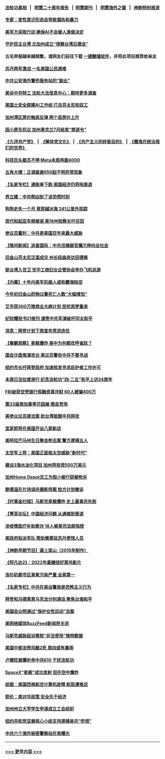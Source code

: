 #### [法轮功真相](https://github.com/gfw-breaker/truth/blob/master/README.md?t=0) &nbsp;&nbsp;|&nbsp;&nbsp; [明慧二十周年报告](https://github.com/gfw-breaker/mh-reports/blob/master/README.md?t=0) &nbsp;&nbsp;|&nbsp;&nbsp;[明慧期刊](https://github.com/gfw-breaker/mh-qikan) &nbsp;&nbsp;|&nbsp;&nbsp; [明慧海外之窗](https://github.com/gfw-breaker/mh-news/blob/master/README.md?t=0) &nbsp;&nbsp;|&nbsp;&nbsp; [神韵特别报道](https://github.com/gfw-breaker/mh-news/blob/master/shenyun.md?t=0)
#### [专家：变性意识形态会导致偏执和暴力](../pages/nsc412/n13978260.md?t=04220343) 
#### [美军方采取行动 确保AI不会替人类做决定](../pages/nsc412/n13978497.md?t=04220343) 
#### [守护民主台湾 北加州成立“信赖台湾后援会”](../pages/nsc412/n13978073.md?t=04220343) 
#### 五毛举报越来越频繁，请网友们前往下载 [一键翻墙软件](https://github.com/gfw-breaker/ssr-accounts)，并将此项目推荐给亲友
#### [苏丹两军激战 一名美国公民遇难](../pages/nsc412/n13978481.md?t=04220343) 
#### [中共公安海外警侨服务站的“副业”](../pages/nsc412/n13977913.md?t=04220343) 
#### [美诉中共特工 法轮大法信息中心：期待更多调查](../pages/nsc412/n13977910.md?t=04220343) 
#### [美国土安全部建AI工作组 打击芬太尼和奴工](../pages/nsc412/n13978413.md?t=04220343) 
#### [加州湾区房价触底反弹 两个县房价上升](../pages/nsc412/n13978098.md?t=04220343) 
#### [因小房东抗议 加州奥克兰7月结束“禁逐令”](../pages/nsc412/n13977967.md?t=04220343) 
#### [《九评共产党》](https://github.com/begood0513/9ping.md/blob/master/README.md) &nbsp;|&nbsp; [《解体党文化》](../../../../jtdwh.md/blob/master/README.md)  &nbsp;|&nbsp; [《共产主义的终极目的》](../../../../gczydzjmd.md/blob/master/README.md) &nbsp;|&nbsp; [《魔鬼在统治我们的世界》](../../../../mgztzwmdsj.md/blob/master/README.md) 
#### [科技巨头裁员不停 Meta本周再裁4000](../pages/nsc412/n13978069.md?t=04220343) 
#### [五角大楼：正调查逾650起不明异常现象](../pages/nsc412/n13977581.md?t=04220343) 
#### [【名家专栏】通胀率下跌 美国经济仍将陷衰退](../pages/nsc412/n13975024.md?t=04220343) 
#### [界立建：中共帮凶到了该恐慌时刻](../pages/nsc412/n13978469.md?t=04220343) 
#### [狗狗走失一个月 竟穿越冰海 241公里外现踪](../pages/nsc412/n13978091.md?t=04220343) 
#### [现代和起亚车频被盗 美18州检察长吁召回](../pages/nsc412/n13978315.md?t=04220343) 
#### [参议员霍利：中共是美国百年来最大威胁](../pages/nsc412/n13978250.md?t=04220343) 
#### [【晚间新闻】追查国际：中共活摘器官魔爪伸向全社会](../pages/nsc412/n13978194.md?t=04220343) 
#### [旧金山芬太尼泛滥成灾  州长纽森突访田德隆](../pages/nsc412/n13978094.md?t=04220343) 
#### [挺台湾入世卫  世华工商妇女企管协会举办飞机巡游](../pages/nsc412/n13978065.md?t=04220343) 
#### [【内幕】十年内美军机器人或称霸海陆空](../pages/nsc412/n13977832.md?t=04220343) 
#### [今年初旧金山药物过量死亡人数“大幅增加”](../pages/nsc412/n13977952.md?t=04220343) 
#### [艾市获300万推商业大麻计划 民忧恶梦重来](../pages/nsc412/n13978004.md?t=04220343) 
#### [纪钦耀投书21报刊 谴责中共军演破坏印太和平](../pages/nsc412/n13977970.md?t=04220343) 
#### [消息：拜登计划下周宣布竞选连任](../pages/nsc412/n13977900.md?t=04220343) 
#### [【秦鹏观察】星舰爆炸 美中为何都欢呼雀跃？](../pages/nsc412/n13977756.md?t=04220343) 
#### [国会沙盘推演攻台 美议员警告中共不要寻战](../pages/nsc412/n13977517.md?t=04220343) 
#### [纽约市长吁拜登政府 加速核发寻求庇护者工作许可](../pages/nsc412/n13977891.md?t=04220343) 
#### [本周日法拉盛游行 纪念法轮功“四·二五”和平上访24周年](../pages/nsc412/n13977916.md?t=04220343) 
#### [FBI破获空壳银行假融资真诈财 60人被骗400万](../pages/nsc412/n13977882.md?t=04220343) 
#### [第33届南加春季花园展 橙县登场](../pages/nsc412/n13977929.md?t=04220343) 
#### [美参众议员提法案 助台湾抵御中共网攻](../pages/nsc412/n13977841.md?t=04220343) 
#### [宜家即将在美国开设八家新店](../pages/nsc412/n13977757.md?t=04220343) 
#### [美阿拉巴马州生日聚会枪击案 警方逮捕五人](../pages/nsc412/n13977754.md?t=04220343) 
#### [太空军上将：美国正面临太空威胁“新时代”](../pages/nsc412/n13977703.md?t=04220343) 
#### [建设3海水淡化项目 加州将投资500万美元](../pages/nsc412/n13977806.md?t=04220343) 
#### [加州Home Depot员工为阻小偷行窃被枪杀](../pages/nsc412/n13977789.md?t=04220343) 
#### [鲍德温在片场误杀摄影师案 检方计划撤诉](../pages/nsc412/n13977651.md?t=04220343) 
#### [【时事金扫描】马斯克星舰爆炸 史上最喜庆失败](../pages/nsc412/n13977727.md?t=04220343) 
#### [【菁英论坛】中国经济问题 从通缩到衰退](../pages/nsc412/n13977685.md?t=04220343) 
#### [涉疫情医疗补助欺诈 18人被美司法部指控](../pages/nsc412/n13977699.md?t=04220343) 
#### [美政府拟派军队 帮助撤离驻苏丹使馆人员](../pages/nsc412/n13977635.md?t=04220343) 
#### [【神韵早期节目】逼上梁山（2015年制作）](../pages/nsc412/n13977649.md?t=04220343) 
#### [《阿凡达2》：2022年最赚钱好莱坞影片](../pages/nsc412/n13977670.md?t=04220343) 
#### [洛杉矶都市区臭氧污染严重 全美第一](../pages/nsc412/n13977704.md?t=04220343) 
#### [【名家专栏】中共在美设警局是恐怖主义行为](../pages/nsc412/n13977345.md?t=04220343) 
#### [拜登和冯德莱恩马克龙分别通话 聚焦台海和平](../pages/nsc412/n13977609.md?t=04220343) 
#### [美国会众院通过“保护女性运动”法案](../pages/nsc412/n13977583.md?t=04220343) 
#### [美网络媒体BuzzFeed新闻将关闭](../pages/nsc412/n13977547.md?t=04220343) 
#### [马斯克威胁起诉微软“非法使用”推特数据](../pages/nsc412/n13977587.md?t=04220343) 
#### [美国中部龙卷风酿2死 周四或有暴雨](../pages/nsc412/n13977525.md?t=04220343) 
#### [卢建旺被爆听命中共610 干扰法轮功](../pages/nsc412/n13977017.md?t=04220343) 
#### [SpaceX“星舰”成功发射 但在空中爆炸](../pages/nsc412/n13977474.md?t=04220343) 
#### [组图：美国西南航空计算机故障 航班遭推迟](../pages/nsc412/n13977360.md?t=04220343) 
#### [耶伦：美对华政策 安全先于经济](../pages/nsc412/n13977511.md?t=04220343) 
#### [加州州立大学学生申请成立工会组织](../pages/nsc412/n13977057.md?t=04220343) 
#### [纽约共和党亚裔核心小组支持逮捕亲共“侨领”](../pages/nsc412/n13976985.md?t=04220343) 
#### [中共六个海外秘密警察站在美曝光](../pages/nsc412/n13977024.md?t=04220343) 

----
#### [ >>> 更早内容 <<< ](../indexes/nsc412-earlier.md)

